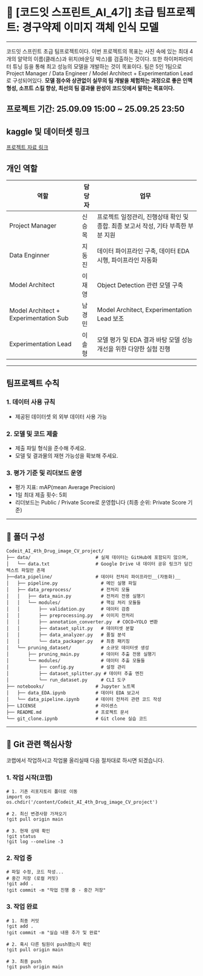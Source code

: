 # 📌 [코드잇 스프린트_AI_4기] 초급 팀프로젝트: 경구약제 이미지 객체 인식 모델
---
코드잇 스프린트 초급 팀프로젝트이다. 이번 프로젝트의 목표는 사진 속에 있는 최대 4개의 알약의 이름(클래스)과 위치(바운딩 박스)를 검출하는 것이다. 또한 하이퍼파라미터 튜닝 등을 통해 최고 성능의 모델을 개발하는 것이 목표이다.
팀은 5인 1팀으로 Project Manager / Data Engineer / Model Architect + Experimentation Lead 로 구성되어있다.
**모델 점수와 상관없이 실무의 팀 개발을 체험하는 과정으로 좋은 인맥 형성, 소프트 스킬 향상, 최선의 팀 결과물 완성이 코드잇에서 말하는 목표이다.**

## 프로젝트 기간: 25.09.09 15:00 ~ 25.09.25 23:50

## kaggle 및 데이터셋 링크
[프로젝트 자료 링크](https://www.kaggle.com/competitions/ai04-level1-project/data)

## 개인 역할

|역할|담당자|업무|
|----|-----|-----|
|Project Manager|신승목|프로젝트 일정관리, 진행상태 확인 및 종합. 최종 보고서 작성, 기타 부족한 부분 지원|
|Data Enginner|지동진|데이터 파이프라인 구축, 데이터 EDA 시행, 파이프라인 자동화|
|Model Architect|이재영|Object Detection 관련 모델 구축|
|Model Architect + Experimentation Sub|남경민|Model Architect, Experimentation Lead 보조|
|Experimentation Lead|이솔형|모델 평가 및 EDA 결과 바탕 모델 성능 개선을 위한 다양한 실험 진행|

---

## 팀프로젝트 수칙
### 1. 데이터 사용 규칙
- 제공된 데이터셋 외 외부 데이터 사용 가능
### 2. 모델 및 코드 제출
- 제출 파일 형식을 준수해 주세요.
- 모델 및 결과물의 재현 가능성을 확보해 주세요.
### 3. 평가 기준 및 리더보드 운영
- 평가 지표: mAP(mean Average Precision)
- 1일 최대 제출 횟수: 5회
- 리더보드는 Public / Private Score로 운영합니다 (최종 순위: Private Score 기준)
---

## 📂 폴더 구성
```
Codeit_AI_4th_Drug_image_CV_project/
├── data/                        # 실제 데이터는 GitHub에 포함되지 않으며,
│   └── data.txt                 # Google Drive 내 데이터 공유 링크가 담긴 텍스트 파일만 존재
├──data_pipeline/                # 데이터 전처리 파이프라인__(자동화)__
│   ├── pipeline.py                # 메인 실행 파일
│   ├── data_preprocess/           # 전처리 모듈
│   │   ├── data_main.py           # 전처리 전용 실행기
│   │   └── modules/               # 핵심 처리 모듈들
│   │       ├── validation.py      # 데이터 검증
│   │       ├── preprocessing.py   # 이미지 전처리
│   │       ├── annotation_converter.py  # COCO→YOLO 변환
│   │       ├── dataset_split.py   # 데이터셋 분할
│   │       ├── data_analyzer.py   # 품질 분석
│   │       └── data_packager.py   # 최종 패키징
│   └── pruning_dataset/           # 소규모 데이터셋 생성
│       ├── pruning_main.py        # 데이터 추출 전용 실행기
│       └── modules/               # 데이터 추출 모듈들
│           ├── config.py          # 설정 관리
│           ├── dataset_splitter.py # 데이터 추출 엔진
│           └── run_dataset.py     # CLI 도구
├── notebooks/                   # Jupyter 노트북
│   ├── data_EDA.ipynb           # 데이터 EDA 보고서
│   └── data_pipeline.ipynb      # 데이터 전처리 관련 코드 작성
├── LICENSE                      # 라이센스
├── README.md                    # 프로젝트 문서
└── git_clone.ipynb              # Git clone 실습 코드 
```

---
## 🔧 Git 관련 핵심사항
코랩에서 작업하시고 작업물 올리실때 다음 절차대로 하시면 되겠습니다.
### 1. 작업 시작(코랩)
```
# 1. 기존 리포지토리 폴더로 이동
import os
os.chdir('/content/Codeit_AI_4th_Drug_image_CV_project')

# 2. 최신 변경사항 가져오기
!git pull origin main

# 3. 현재 상태 확인
!git status
!git log --oneline -3
```
### 2. 작업 중
```
# 파일 수정, 코드 작성...
# 중간 저장 (로컬 커밋)
!git add .
!git commit -m "작업 진행 중 - 중간 저장"
```
### 3. 작업 완료
```
# 1. 최종 커밋
!git add .
!git commit -m "실습 내용 추가 및 완료"

# 2. 혹시 다른 팀원이 push했는지 확인
!git pull origin main

# 3. 최종 push
!git push origin main
```
